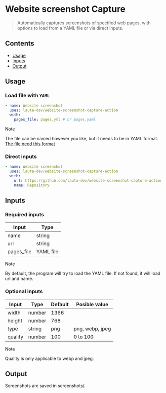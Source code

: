 # Website screenshot Capture
> Automatically captures screenshots of specified web pages, with options to load from a YAML file or via direct inputs.

## Contents
- [Usage](#usage)
- [Inputs](#inputs)
- [Output](#output)

## Usage

### Load file with `YAML`
```yaml
- name: Website screenshot
  uses: lauta-dev/website-screenshot-capture-action
  with:
    pages_file: pages.yml # or pages.yaml
```
> [!NOTE]
> The file can be named however you like, but it needs to be in YAML format.
> [The file need this format](./pages.yaml)

### Direct inputs
```yaml
- name: Website screenshot
  uses: lauta-dev/website-screenshot-capture-action
  with:
    url: https://github.com/lauta-dev/website-screenshot-capture-action
    name: Repository
```

## Inputs

### Required inputs
| Input      | Type      |
|------------|-----------|
| name       | string    |
| url        | string    |
| pages_file | YAML file |

> [!NOTE]
> By default, the program will try to load the YAML file. If not found, it will load url and name. 

### Optional inputs

| Input      | Type      | Default | Posible value   |
|------------|-----------|---------|-----------------|
| width      | number    | 1366    |                 |
| height     | number    | 768     |                 |
| type       | string    | png     | png, webp, jpeg |
| quality    | number    | 100     | 0 to 100        |

> [!NOTE]
> Quality is only applicable to webp and jpeg.

## Output
Screenshots are saved in screenshots/.
